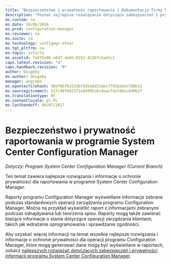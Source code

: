 ```yaml
---
title: "Bezpieczeństwo i prywatność raportowania | Dokumentacja firmy Microsoft"
description: "Poznać najlepsze rozwiązania dotyczące zabezpieczeń i prywatności, gdy używana jest funkcja raportowania w programie Configuration Manager."
ms.custom: na
ms.date: 10/06/2016
ms.prod: configuration-manager
ms.reviewer: na
ms.suite: na
ms.technology: configmgr-other
ms.tgt_pltfrm: na
ms.topic: article
ms.assetid: 7a555e06-e6d7-4ebb-8252-412b7c5ad1c1
caps.latest.revision: "4"
caps.handback.revision: "0"
author: Dougeby
ms.author: dougeby
manager: angrobe
ms.openlocfilehash: 50ef8b761533bfdd5e8d23abc7791beb4c7d0b11
ms.sourcegitcommit: 51fc48fb023f1e8d995c6c4eacfda7dbec4d0b2f
ms.translationtype: MT
ms.contentlocale: pl-PL
ms.lasthandoff: 08/07/2017
---
```

# <a name="security-and-privacy-for-reporting-in-system-center-configuration-manager"></a>Bezpieczeństwo i prywatność raportowania w programie System Center Configuration Manager

*Dotyczy: Program System Center Configuration Manager (Current Branch)*

Ten temat zawiera najlepsze rozwiązania i informacje o ochronie prywatności dla raportowania w programie System Center Configuration Manager.  

 Raporty programu Configuration Manager wyświetlane informacje zebrane podczas standardowych operacji zarządzania programu Configuration Manager. Można na przykład wyświetlić raport z informacjami zebranymi podczas odnajdywania lub tworzenia spisu. Raporty mogą także zawierać bieżące informacje o stanie dotyczące operacji zarządzania klientami, takich jak wdrażanie oprogramowania i sprawdzanie zgodności.  

 Aby uzyskać więcej informacji na temat wszelkie najlepsze rozwiązania i informacje o ochronie prywatności dla operacji programu Configuration Manager, które mogą generować dane mogą być wyświetlane w raportach, zobacz [najlepszych rozwiązań dotyczących zabezpieczeń i prywatności informacji programu System Center Configuration Manager](../../plan-design/security/security-best-practices-and-privacy-information.md).  

